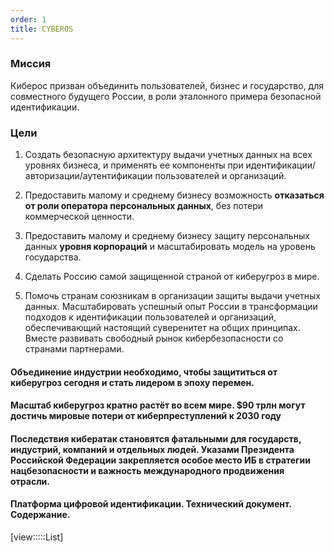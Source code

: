 ```yaml
---
order: 1
title: CYBEROS
---
```


### Миссия

Киберос призван объединить пользователей, бизнес и государство, для совместного будущего России, в роли эталонного примера безопасной идентификации.

### Цели

1. Создать безопасную архитектуру выдачи учетных данных на всех уровнях бизнеса, и применять ее компоненты при идентификации/авторизации/аутентификации пользователей и организаций. 

2. Предоставить малому и среднему бизнесу возможность **отказаться от роли оператора персональных данных**, без потери коммерческой ценности.

3. Предоставить малому и среднему бизнесу защиту персональных данных **уровня корпораций** и масштабировать модель на уровень государства. 

4. Сделать Россию самой защищенной страной от киберугроз в мире.

5. Помочь странам союзникам в организации защиты выдачи учетных данных. Масштабировать успешный опыт России в трансформации подходов к идентификации пользователей и организаций, обеспечивающий настоящий суверенитет на общих принципах. Вместе развивать свободный рынок кибербезопасности со странами партнерами.

#### Объединение индустрии необходимо, чтобы защититься от киберугроз сегодня и стать лидером в эпоху перемен.

#### **Масштаб киберугроз кратно растёт во всем мире. \$90 трлн могут достичь мировые потери от киберпреступлений к 2030 году**

#### **Последствия кибератак становятся фатальными для государств, индустрий, компаний и отдельных людей. Указами Президента Российской Федерации закрепляется особое место ИБ в стратегии нацбезопасности и важность международного продвижения отрасли.**











#### Платформа цифровой идентификации. Технический документ. Содержание.

[view:::::List]

### 